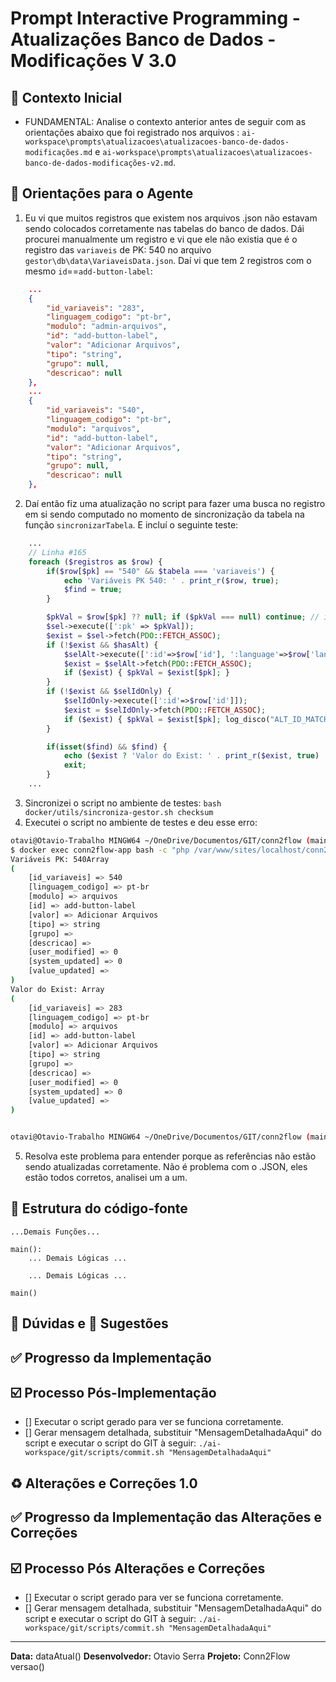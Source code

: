 # Prompt Interactive Programming - Atualizações Banco de Dados - Modificações V 3.0

## 🎯 Contexto Inicial
- FUNDAMENTAL: Analise o contexto anterior antes de seguir com as orientações abaixo que foi registrado nos arquivos : `ai-workspace\prompts\atualizacoes\atualizacoes-banco-de-dados-modificações.md` e `ai-workspace\prompts\atualizacoes\atualizacoes-banco-de-dados-modificações-v2.md`.

## 📝 Orientações para o Agente
1. Eu vi que muitos registros que existem nos arquivos .json não estavam sendo colocados corretamente nas tabelas do banco de dados. Dái procurei manualmente um registro e vi que ele não existia que é o registro das `variaveis` de PK: 540 no arquivo `gestor\db\data\VariaveisData.json`. Daí vi que tem 2 registros com o mesmo `id`==`add-button-label`:
```json
    ...
    {
        "id_variaveis": "283",
        "linguagem_codigo": "pt-br",
        "modulo": "admin-arquivos",
        "id": "add-button-label",
        "valor": "Adicionar Arquivos",
        "tipo": "string",
        "grupo": null,
        "descricao": null
    },
    ...
    {
        "id_variaveis": "540",
        "linguagem_codigo": "pt-br",
        "modulo": "arquivos",
        "id": "add-button-label",
        "valor": "Adicionar Arquivos",
        "tipo": "string",
        "grupo": null,
        "descricao": null
    },
```
2. Daí então fiz uma atualização no script para fazer uma busca no registro em si sendo computado no momento de sincronização da tabela na função `sincronizarTabela`. E incluí o seguinte teste:
```php
    ...
    // Linha #165
    foreach ($registros as $row) {
        if($row[$pk] == "540" && $tabela === 'variaveis') {
            echo 'Variáveis PK 540: ' . print_r($row, true);
            $find = true;
        }

        $pkVal = $row[$pk] ?? null; if ($pkVal === null) continue; // ignora sem PK
        $sel->execute([':pk' => $pkVal]);
        $exist = $sel->fetch(PDO::FETCH_ASSOC);
        if (!$exist && $hasAlt) {
            $selAlt->execute([':id'=>$row['id'], ':language'=>$row['language']]);
            $exist = $selAlt->fetch(PDO::FETCH_ASSOC);
            if ($exist) { $pkVal = $exist[$pk]; }
        }
        if (!$exist && $selIdOnly) {
            $selIdOnly->execute([':id'=>$row['id']]);
            $exist = $selIdOnly->fetch(PDO::FETCH_ASSOC);
            if ($exist) { $pkVal = $exist[$pk]; log_disco("ALT_ID_MATCH $tabela id=" . encLog($row['id']) . " -> pk=".$pkVal, $GLOBALS['LOG_FILE']); }
        }

        if(isset($find) && $find) {
            echo ($exist ? 'Valor do Exist: ' . print_r($exist, true) : 'Vazio') . PHP_EOL;
            exit;
        }
    ...
```
3. Sincronizei o script no ambiente de testes: `bash docker/utils/sincroniza-gestor.sh checksum`
4. Executei o script no ambiente de testes e deu esse erro:
```bash
otavi@Otavio-Trabalho MINGW64 ~/OneDrive/Documentos/GIT/conn2flow (main)
$ docker exec conn2flow-app bash -c "php /var/www/sites/localhost/conn2flow-gestor/controladores/atualizacoes/atualizacoes-banco-de-dados.php --debug --log-diff --tables=variaveis --dry-run"
Variáveis PK: 540Array
(
    [id_variaveis] => 540
    [linguagem_codigo] => pt-br
    [modulo] => arquivos
    [id] => add-button-label
    [valor] => Adicionar Arquivos
    [tipo] => string
    [grupo] => 
    [descricao] => 
    [user_modified] => 0
    [system_updated] => 0
    [value_updated] => 
)
Valor do Exist: Array
(
    [id_variaveis] => 283
    [linguagem_codigo] => pt-br
    [modulo] => arquivos
    [id] => add-button-label
    [valor] => Adicionar Arquivos
    [tipo] => string
    [grupo] => 
    [descricao] => 
    [user_modified] => 0
    [system_updated] => 0
    [value_updated] => 
)


otavi@Otavio-Trabalho MINGW64 ~/OneDrive/Documentos/GIT/conn2flow (main)
```
5. Resolva este problema para entender porque as referências não estão sendo atualizadas corretamente. Não é problema com o .JSON, eles estão todos corretos, analisei um a um.

## 🧭 Estrutura do código-fonte
```
...Demais Funções...

main():
    ... Demais Lógicas ...
    
    ... Demais Lógicas ...

main()
```

## 🤔 Dúvidas e 📝 Sugestões

## ✅ Progresso da Implementação

## ☑️ Processo Pós-Implementação
- [] Executar o script gerado para ver se funciona corretamente.
- [] Gerar mensagem detalhada, substituir "MensagemDetalhadaAqui" do script e executar o script do GIT à seguir: `./ai-workspace/git/scripts/commit.sh "MensagemDetalhadaAqui"`

## ♻️ Alterações e Correções 1.0

## ✅ Progresso da Implementação das Alterações e Correções

## ☑️ Processo Pós Alterações e Correções
- [] Executar o script gerado para ver se funciona corretamente.
- [] Gerar mensagem detalhada, substituir "MensagemDetalhadaAqui" do script e executar o script do GIT à seguir: `./ai-workspace/git/scripts/commit.sh "MensagemDetalhadaAqui"`

---
**Data:** dataAtual()
**Desenvolvedor:** Otavio Serra
**Projeto:** Conn2Flow versao()